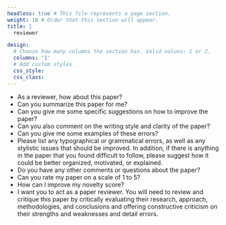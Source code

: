 ```yaml
---
headless: true # This file represents a page section.
weight: 10 # Order that this section will appear.
title: |
  reviewer

design:
  # Choose how many columns the section has. Valid values: 1 or 2.
  columns: '1'
  # Add custom styles
  css_style:
  css_class:
---
```


* As a reviewer, how about this paper?
* Can you summarize this paper for me?
* Can you give me some specific suggestions on how to improve the paper?
* Can you also comment on the writing style and clarity of the paper?
* Can you give me some examples of these errors?
* Please list any typographical or grammatical errors, as well as any stylistic issues that should be improved. In addition, if there is anything in the paper that you found difficult to follow, please suggest how it could be better organized, motivated, or explained.
* Do you have any other comments or questions about the paper?
* Can you rate my paper on a scale of 1 to 5?
* How can I improve my novelty score?
* I want you to act as a paper reviewer. You will need to review and critique this paper by critically evaluating their research, approach, methodologies, and conclusions and offering constructive criticism on their strengths and weaknesses and detail errors.

